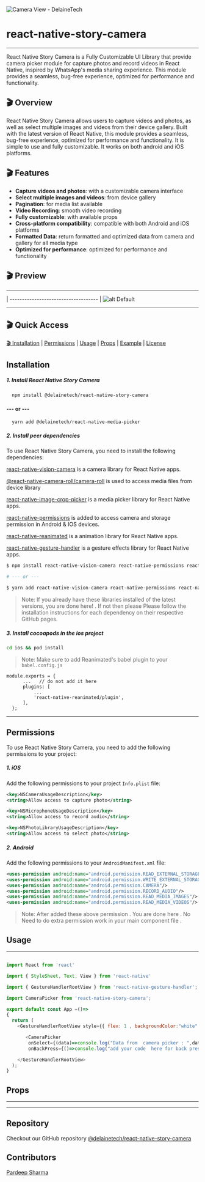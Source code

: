 ![Camera View - DelaineTech](./assets/poster.png)

# react-native-story-camera

<!-- [![react-native-story-view on npm](https://img.shields.io/npm/v/react-native-story-view.svg?style=flat)](https://www.npmjs.com/package/react-native-story-view) [![react-native-story-view downloads](https://img.shields.io/npm/dm/react-native-story-view)](https://www.npmtrends.com/react-native-story-view) [![react-native-story-view install size](https://packagephobia.com/badge?p=react-native-story-view)](https://packagephobia.com/result?p=react-native-story-view) [![Android](https://img.shields.io/badge/Platform-Android-green?logo=android)](https://www.android.com) [![iOS](https://img.shields.io/badge/Platform-iOS-green?logo=apple)](https://developer.apple.com/ios) [![MIT](https://img.shields.io/badge/License-MIT-green)](https://opensource.org/licenses/MIT) -->

---

React Native Story Camera is a Fully Customizable UI Library that provide camera picker module for capture photos and record videos in React Native, inspired by WhatsApp's media sharing experience. This module provides a seamless, bug-free experience, optimized for performance and functionality.


## 🎬  Overview

React Native Story Camera allows users to capture videos and photos, as well as select multiple images and videos from their device gallery. Built with the latest version of React Native, this module provides a seamless, bug-free experience, optimized for performance and functionality.
It is simple to use and fully customizable. It works on both android and iOS platforms.


## 🎬  Features

* **Capture videos and photos**: with a customizable camera interface
* **Select multiple images and videos**: from device gallery
* **Pagination**: for media list available
* **Video Recording**: smooth video recording 
* **Fully customizable**: with available props
* **Cross-platform compatibility**: compatible with both Android and iOS platforms
* **Formatted Data**: return formatted and optimized data from camera and gallery for all media type
* **Optimized for performance**: optimized for performance and functionality


## 🎬 Preview

---           
| ------------------------------------
| ![alt Default](./assets/preview.png)

---

## 🎬 Quick Access

[🎬 Installation](#installation) | [Permissions](#permissions) | [Usage](#usage) | [Props](#props) | [Example](#example) | [License](#license)

## Installation

##### 1. Install React Native Story Camera

```bash
  npm install @delainetech/react-native-story-camera
```
#### --- or ---
```bash
  yarn add @delainetech/react-native-media-picker
```

##### 2. Install peer dependencies

To use React Native Story Camera, you need to install the following dependencies:

[react-native-vision-camera](https://github.com/mrousavy/react-native-vision-camera "react-native-vision-camera") is a camera library for React Native apps. 

[@react-native-camera-roll/camera-roll](https://www.npmjs.com/package/@react-native-camera-roll/camera-roll "@react-native-camera-roll/camera-roll") is used to access media files from device library

[react-native-image-crop-picker](https://github.com/ivpusic/react-native-image-crop-picker) is a media picker library for React Native apps. 

[react-native-permissions](https://www.npmjs.com/package/react-native-permissions "react-native-permissions") is added to access camera and storage permission in Android & IOS devices.

[react-native-reanimated](https://www.npmjs.com/package/react-native-reanimated) is a animation library for React Native apps. 

[react-native-gesture-handler](https://www.npmjs.com/package/react-native-gesture-handler) is a gesture effects library for React Native apps. 


```bash
$ npm install react-native-vision-camera react-native-permissions react-native-reanimated react-native-gesture-handler @react-native-camera-roll/camera-roll react-native-image-crop-picker

# --- or ---

$ yarn add react-native-vision-camera react-native-permissions react-native-reanimated react-native-gesture-handler @react-native-camera-roll/camera-roll react-native-image-crop-picker
```

> Note: If you already have these libraries installed of the latest versions, you are done here! . If not then please Please follow the installation instructions for each dependency on their respective GitHub pages.


##### 3. Install cocoapods in the ios project

```bash
cd ios && pod install
```

> Note: Make sure to add Reanimated's babel plugin to your `babel.config.js`

```
module.exports = {
      ...   // do not add it here
      plugins: [
          ...
          'react-native-reanimated/plugin',
      ],
  };
```


---


## Permissions

To use React Native Story Camera, you need to add the following permissions to your project:

##### 1. iOS   

Add the following permissions to your project `Info.plist` file:
```xml
<key>NSCameraUsageDescription</key>
<string>Allow access to capture photo</string>

<key>NSMicrophoneUsageDescription</key>
<string>Allow access to record audio</string>

<key>NSPhotoLibraryUsageDescription</key>
<string>Allow access to select photo</string>


```
##### 2. Android

Add the following permissions to your `AndroidManifest.xml` file:
```xml
<uses-permission android:name="android.permission.READ_EXTERNAL_STORAGE"/>
<uses-permission android:name="android.permission.WRITE_EXTERNAL_STORAGE"/>
<uses-permission android:name="android.permission.CAMERA"/>
<uses-permission android:name="android.permission.RECORD_AUDIO"/>
<uses-permission android:name="android.permission.READ_MEDIA_IMAGES"/>
<uses-permission android:name="android.permission.READ_MEDIA_VIDEOS"/>
```
> Note: After added these above permission . You are done here . No Need to do extra permission work in your main component file . 

## Usage
-----------------------------------------------------------

```javascript

import React from 'react'

import { StyleSheet, Text, View } from 'react-native'

import { GestureHandlerRootView } from 'react-native-gesture-handler';

import CameraPicker from 'react-native-story-camera';

export default const App =()=> 
{
  return (
    <GestureHandlerRootView style={{ flex: 1 , backgroundColor:"white" }}>

       <CameraPicker
        onSelect={(data)=>console.log("Data from  camera picker : ",data)}
        onBackPress={()=>console.log("add your code  here for back press")}/>

    </GestureHandlerRootView>
  );
}

```


## Props

---

---

## Repository

Checkout our GitHub repository
[@delainetech/react-native-story-camera](https://github.com/Pardeep03315/react-native-story-camera "react-native-story-camera") <br/>


## Contributors

[Pardeep Sharma](https://github.com/Pardeep03315 "Pardeep Sharma") <br/>

